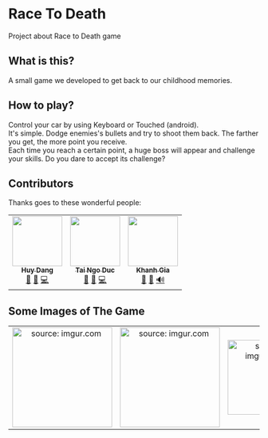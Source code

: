 # Race To Death
Project about Race to Death game
## What is this?

A small game we developed to get back to our childhood memories. 

## How to play?

Control your car by using Keyboard or Touched (android). <br>
It's simple. Dodge enemies's bullets and try to shoot them back. The farther you get, the more point you receive. <br>
Each time you reach a certain point, a huge boss will appear and challenge your skills. Do you dare to accept its challenge?

## Contributors 

Thanks goes to these wonderful people:

<table>
  <tr>
    <td align="center">
      <a href="https://github.com/giahuy-204"><img src="https://avatars.githubusercontent.com/u/54048975?v=4" width="100px;" alt=""/><br /><sub><b>Huy Dang</b></sub>
      </a><br/> <a href="#" title="Bug Fixing">🐛</a> <a href="#" title="Time management">📆</a> <a href="#" title="Coder">💻</a>
    </td>
    <td align="center">
      <a href="https://github.com/TaiNgoDuc"><img src="https://avatars.githubusercontent.com/u/65527579?v=4" width="100px;" alt=""/><br /><sub><b>Tai Ngo Duc</b></sub>
      </a><br/> <a href="#" title="Bug Fixing">🐛</a> <a href="#" title="Planning Ideas">🤔</a> <a href="#" title="Coder">💻</a>
    </td>
    <td align="center"><a href="https://github.com/Kid290801">
      <img src="https://avatars.githubusercontent.com/u/65524148?v=4" width="100px;" alt=""/><br /><sub><b>Khanh Gia </b></sub>
      </a><br/> <a href="#" title="Designer">🎨</a> <a href="#" title="Tester">📓</a> <a href="#" title="Audio Manager">🔊</a>
    </td>
  </tr>
</table>

## Some Images of The Game

<table>
  <tr>
    <td align="center">
      <a><img src="https://i.imgur.com/eQ1DPrB.png" title="source: imgur.com" width="200px;"/></a>
    </td>
    <td align="center">
      <a><img src="https://i.imgur.com/Mf7A2UY.png" title="source: imgur.com" width="200px;"/></a>
    </td>
    <td align="center">
     <a><img src="https://i.imgur.com/TvH5dZC.jpg" title="source: imgur.com" width="150px;"/></a>
    </td>
    <td align="center">
     <a><img src="https://i.imgur.com/4456T5m.png" title="source: imgur.com"  width="150px;"/></a>
    </td>
     <td align="center">
     <a><img src="https://i.imgur.com/SKaDLAd.png" title="source: imgur.com" width="150px;"/></a>
    </td>
  </tr>
</table>
